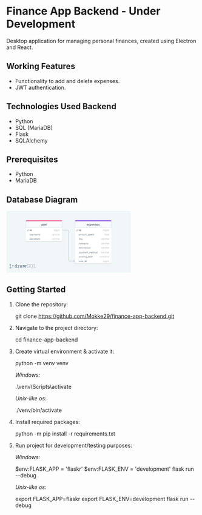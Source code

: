 ﻿# Finance App Backend - Under Development

Desktop application for managing personal finances, created using Electron and React.

## Working Features

- Functionality to add and delete expenses.
- JWT authentication.

## Technologies Used Backend

- Python
- SQL (MariaDB)
- Flask
- SQLAlchemy

## Prerequisites

- Python
- MariaDB

## Database Diagram

<img src="./flaskr/static/fa-diagram.png" style="max-width:65%;margin: 0 auto;">

## Getting Started

1. Clone the repository:

   git clone https://github.com/Mokke29/finance-app-backend.git

2. Navigate to the project directory:

    cd finance-app-backend

3. Create virtual environment & activate it:

    python -m venv venv

    *Windows:*

    .\venv\Scripts\activate

    *Unix-like os:*

    ./venv/bin/activate

4. Install required packages:

    python -m pip install -r requirements.txt

5. Run project for development/testing purposes:

    *Windows:*

    $env:FLASK_APP = 'flaskr'
    $env:FLASK_ENV = 'development'
    flask run --debug

    *Unix-like os:*

    export FLASK_APP=flaskr
    export FLASK_ENV=development
    flask run --debug
